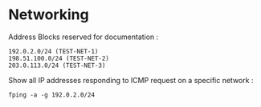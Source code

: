 
# Networking #

Address Blocks reserved for documentation :

~~~~~
192.0.2.0/24 (TEST-NET-1)
198.51.100.0/24 (TEST-NET-2)
203.0.113.0/24 (TEST-NET-3)
~~~~~

Show all IP addresses responding to ICMP request on a specific network :

~~~~~
fping -a -g 192.0.2.0/24
~~~~~


